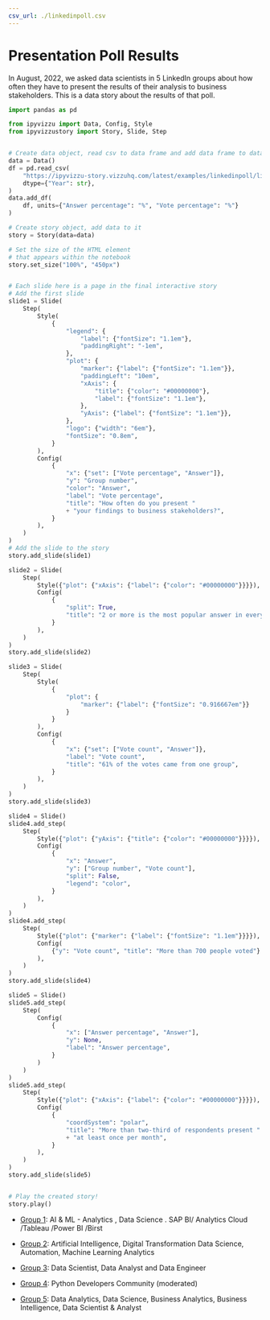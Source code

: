 ```yaml
---
csv_url: ./linkedinpoll.csv
---
```


# Presentation Poll Results

In August, 2022, we asked data scientists in 5 LinkedIn groups about how often
they have to present the results of their analysis to business stakeholders.
This is a data story about the results of that poll.

<vizzu-player controller></vizzu-player>

<script type="module" src="./main.js"></script>

```python
import pandas as pd

from ipyvizzu import Data, Config, Style
from ipyvizzustory import Story, Slide, Step


# Create data object, read csv to data frame and add data frame to data object
data = Data()
df = pd.read_csv(
    "https://ipyvizzu-story.vizzuhq.com/latest/examples/linkedinpoll/linkedinpoll.csv",
    dtype={"Year": str},
)
data.add_df(
    df, units={"Answer percentage": "%", "Vote percentage": "%"}
)

# Create story object, add data to it
story = Story(data=data)

# Set the size of the HTML element
# that appears within the notebook
story.set_size("100%", "450px")


# Each slide here is a page in the final interactive story
# Add the first slide
slide1 = Slide(
    Step(
        Style(
            {
                "legend": {
                    "label": {"fontSize": "1.1em"},
                    "paddingRight": "-1em",
                },
                "plot": {
                    "marker": {"label": {"fontSize": "1.1em"}},
                    "paddingLeft": "10em",
                    "xAxis": {
                        "title": {"color": "#00000000"},
                        "label": {"fontSize": "1.1em"},
                    },
                    "yAxis": {"label": {"fontSize": "1.1em"}},
                },
                "logo": {"width": "6em"},
                "fontSize": "0.8em",
            }
        ),
        Config(
            {
                "x": {"set": ["Vote percentage", "Answer"]},
                "y": "Group number",
                "color": "Answer",
                "label": "Vote percentage",
                "title": "How often do you present "
                + "your findings to business stakeholders?",
            }
        ),
    )
)
# Add the slide to the story
story.add_slide(slide1)

slide2 = Slide(
    Step(
        Style({"plot": {"xAxis": {"label": {"color": "#00000000"}}}}),
        Config(
            {
                "split": True,
                "title": "2 or more is the most popular answer in every group",
            }
        ),
    )
)
story.add_slide(slide2)

slide3 = Slide(
    Step(
        Style(
            {
                "plot": {
                    "marker": {"label": {"fontSize": "0.916667em"}}
                }
            }
        ),
        Config(
            {
                "x": {"set": ["Vote count", "Answer"]},
                "label": "Vote count",
                "title": "61% of the votes came from one group",
            }
        ),
    )
)
story.add_slide(slide3)

slide4 = Slide()
slide4.add_step(
    Step(
        Style({"plot": {"yAxis": {"title": {"color": "#00000000"}}}}),
        Config(
            {
                "x": "Answer",
                "y": ["Group number", "Vote count"],
                "split": False,
                "legend": "color",
            }
        ),
    )
)
slide4.add_step(
    Step(
        Style({"plot": {"marker": {"label": {"fontSize": "1.1em"}}}}),
        Config(
            {"y": "Vote count", "title": "More than 700 people voted"}
        ),
    )
)
story.add_slide(slide4)

slide5 = Slide()
slide5.add_step(
    Step(
        Config(
            {
                "x": ["Answer percentage", "Answer"],
                "y": None,
                "label": "Answer percentage",
            }
        )
    )
)
slide5.add_step(
    Step(
        Style({"plot": {"xAxis": {"label": {"color": "#00000000"}}}}),
        Config(
            {
                "coordSystem": "polar",
                "title": "More than two-third of respondents present "
                + "at least once per month",
            }
        ),
    )
)
story.add_slide(slide5)


# Play the created story!
story.play()
```

- [Group 1](https://www.linkedin.com/groups/1859449/): AI & ML - Analytics ,
  Data Science . SAP BI/ Analytics Cloud /Tableau /Power BI /Birst

- [Group 2](https://www.linkedin.com/groups/4376214/): Artificial Intelligence,
  Digital Transformation Data Science, Automation, Machine Learning Analytics

- [Group 3](https://www.linkedin.com/groups/6773411/): Data Scientist, Data
  Analyst and Data Engineer

- [Group 4](https://www.linkedin.com/groups/25827/): Python Developers Community
  (moderated)

- [Group 5](https://www.linkedin.com/groups/2064830/): Data Analytics, Data
  Science, Business Analytics, Business Intelligence, Data Scientist & Analyst
